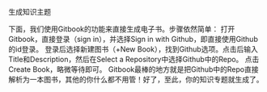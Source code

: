 生成知识主题

下面，我们使用Gitbook的功能来直接生成电子书。步骤依然简单：
打开Gitbook，直接登录（sign in），并选择Sign in with Github，即直接使用Github的id登录。
登录后选择新建图书（+New Book），找到Github选项。点击后输入Title和Description，然后在Select a Repository中选择Github中的Repo。
点击Create Book，略微等待即可。
Gitbook最棒的地方就是把Github中的Repo直接解析为一本图书，其他的你什么都不用管！好了，至此，你的知识专题就生成了。